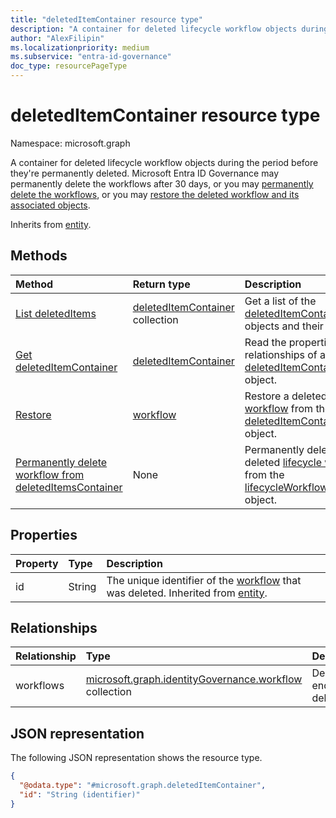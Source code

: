 ```yaml
---
title: "deletedItemContainer resource type"
description: "A container for deleted lifecycle workflow objects during the period before they're permanently deleted."
author: "AlexFilipin"
ms.localizationpriority: medium
ms.subservice: "entra-id-governance"
doc_type: resourcePageType
---
```


# deletedItemContainer resource type

Namespace: microsoft.graph

A container for deleted lifecycle workflow objects during the period before they're permanently deleted. Microsoft Entra ID Governance may permanently delete the workflows after 30 days, or you may [permanently delete the workflows](../api/identitygovernance-deletedItemcontainer-delete.md), or you may [restore the deleted workflow and its associated objects](../api/identitygovernance-workflow-restore.md).

Inherits from [entity](../resources/entity.md).

## Methods

|Method|Return type|Description|
|:---|:---|:---|
|[List deletedItems](../api/identitygovernance-lifecycleworkflowscontainer-list-deleteditems.md)|[deletedItemContainer](../resources/deleteditemcontainer.md) collection|Get a list of the [deletedItemContainer](../resources/deleteditemcontainer.md) objects and their properties.|
|[Get deletedItemContainer](../api/identitygovernance-deleteditemcontainer-get.md)|[deletedItemContainer](../resources/deleteditemcontainer.md)|Read the properties and relationships of a [deletedItemContainer](../resources/deleteditemcontainer.md) object.|
|[Restore](../api/identitygovernance-workflow-restore.md)|[workflow](../resources/identitygovernance-workflow.md)|Restore a deleted [lifecycle workflow](../resources/identitygovernance-workflow.md) from the [deletedItemContainer](../resources/deleteditemcontainer.md) object.|
|[Permanently delete workflow from deletedItemsContainer](../api/identitygovernance-deletedItemcontainer-delete.md)|None|Permanently delete a deleted [lifecycle workflow](../resources/identitygovernance-workflow.md) from the [lifecycleWorkflowsContainer](../resources/identitygovernance-lifecycleworkflowscontainer.md) object.|

## Properties

|Property|Type|Description|
|:---|:---|:---|
|id|String|The unique identifier of the [workflow](../resources/identitygovernance-workflow.md) that was deleted. Inherited from [entity](../resources/entity.md).|

## Relationships

|Relationship|Type|Description|
|:---|:---|:---|
|workflows|[microsoft.graph.identityGovernance.workflow](../resources/identitygovernance-workflow.md) collection|Deleted workflows that end up in the deletedItemsContainer.|

## JSON representation

The following JSON representation shows the resource type.
<!-- {
  "blockType": "resource",
  "keyProperty": "id",
  "@odata.type": "microsoft.graph.deletedItemContainer",
  "baseType": "microsoft.graph.entity",
  "openType": false
}
-->
``` json
{
  "@odata.type": "#microsoft.graph.deletedItemContainer",
  "id": "String (identifier)"
}
```
